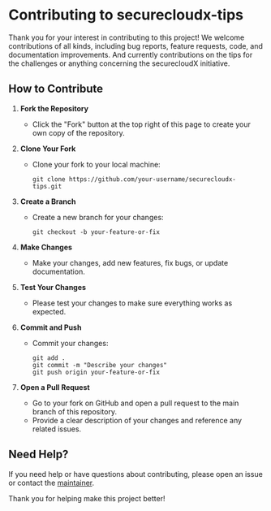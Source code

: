 # Contributing to securecloudx-tips

Thank you for your interest in contributing to this project! We welcome contributions of all kinds, including bug reports, feature requests, code, and documentation improvements. And currently contributions on the tips for the challenges or anything concerning the securecloudX initiative. 

## How to Contribute

1. **Fork the Repository**
   - Click the "Fork" button at the top right of this page to create your own copy of the repository.

2. **Clone Your Fork**
   - Clone your fork to your local machine:
     ```
     git clone https://github.com/your-username/securecloudx-tips.git
     ```

3. **Create a Branch**
   - Create a new branch for your changes:
     ```
     git checkout -b your-feature-or-fix
     ```

4. **Make Changes**
   - Make your changes, add new features, fix bugs, or update documentation.

5. **Test Your Changes**
   - Please test your changes to make sure everything works as expected.

6. **Commit and Push**
   - Commit your changes:
     ```
     git add .
     git commit -m "Describe your changes"
     git push origin your-feature-or-fix
     ```

7. **Open a Pull Request**
   - Go to your fork on GitHub and open a pull request to the main branch of this repository.
   - Provide a clear description of your changes and reference any related issues.

## Need Help?

If you need help or have questions about contributing, please open an issue or contact the [maintainer](https://ronneyotieno.me/).

Thank you for helping make this project better!
